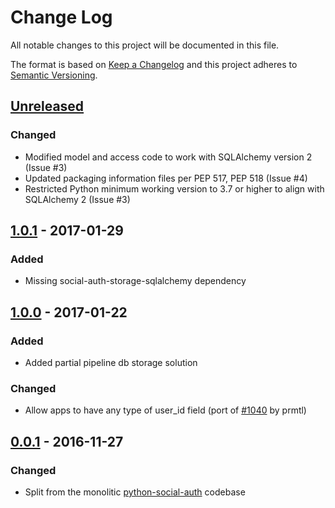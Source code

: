 # Change Log

All notable changes to this project will be documented in this file.

The format is based on [Keep a Changelog](http://keepachangelog.com/)
and this project adheres to [Semantic Versioning](http://semver.org/).

## [Unreleased](https://github.com/python-social-auth/social-app-flask-sqlalchemy/commits/master)

### Changed
- Modified model and access code to work with SQLAlchemy version 2 (Issue #3)
- Updated packaging information files per PEP 517, PEP 518 (Issue #4)
- Restricted Python minimum working version to 3.7 or higher to align with SQLAlchemy 2 (Issue #3)

## [1.0.1](https://github.com/python-social-auth/social-app-flask-sqlalchemy/releases/tag/1.0.1) - 2017-01-29

### Added
- Missing social-auth-storage-sqlalchemy dependency

## [1.0.0](https://github.com/python-social-auth/social-app-flask-sqlalchemy/releases/tag/1.0.0) - 2017-01-22

### Added
- Added partial pipeline db storage solution

### Changed
- Allow apps to have any type of user_id field (port of [#1040](https://github.com/omab/python-social-auth/pull/1040)
  by prmtl)

## [0.0.1](https://github.com/python-social-auth/social-app-flask-sqlalchemy/releases/tag/0.0.1) - 2016-11-27

### Changed
- Split from the monolitic [python-social-auth](https://github.com/omab/python-social-auth)
  codebase
